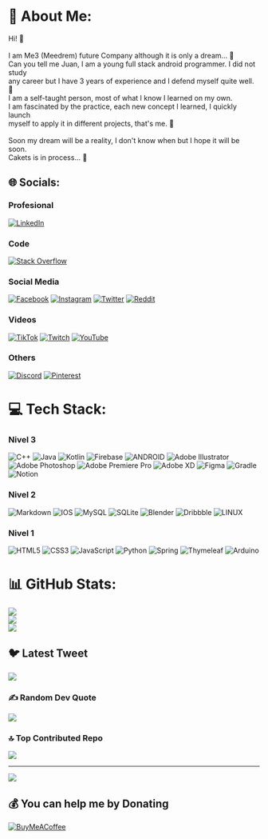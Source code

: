 # 🍂 About Me:
Hi! 👋
<br>
<br>
I am Me3 (Meedrem) future Company although it is only a dream... 🌙<br>
Can you tell me Juan, I am a young full stack android programmer. I did not study <br>
any career but I have 3 years of experience and I defend myself quite well. 🔭<br>
I am a self-taught person, most of what I know I learned on my own.<br>
I am fascinated by the practice, each new concept I learned, I quickly launch <br>
myself to apply it in different projects, that's me. 💎
<br>
<br>
Soon my dream will be a reality, I don't know when but I hope it will be soon.<br>
Cakets is in process... 🍃


## 🌐 Socials:

### Profesional
[![LinkedIn](https://img.shields.io/badge/LinkedIn-%230077B5.svg?logo=linkedin&logoColor=white)](https://linkedin.com/in/Meedrem) 

### Code
[![Stack Overflow](https://img.shields.io/badge/-Stackoverflow-FE7A16?logo=stack-overflow&logoColor=white)](https://stackoverflow.com/users/21686199) 

### Social Media
[![Facebook](https://img.shields.io/badge/Facebook-%231877F2.svg?logo=Facebook&logoColor=white)](https://facebook.com/Meedrem) 
[![Instagram](https://img.shields.io/badge/Instagram-%23E4405F.svg?logo=Instagram&logoColor=white)](https://instagram.com/meedrem.dev) 
[![Twitter](https://img.shields.io/badge/Twitter-%231DA1F2.svg?logo=Twitter&logoColor=white)](https://twitter.com/JCGMeedrem) 
[![Reddit](https://img.shields.io/badge/Reddit-%23FF4500.svg?logo=Reddit&logoColor=white)](https://reddit.com/user/No-Suggestion-3831) 

### Videos
[![TikTok](https://img.shields.io/badge/TikTok-%23000000.svg?logo=TikTok&logoColor=white)](https://tiktok.com/@meedrem) 
[![Twitch](https://img.shields.io/badge/Twitch-%239146FF.svg?logo=Twitch&logoColor=white)](https://twitch.tv/meedrem) 
[![YouTube](https://img.shields.io/badge/YouTube-%23FF0000.svg?logo=YouTube&logoColor=white)](https://youtube.com/@https://www.youtube.com/channel/UCzk7g54WOsKaazt1YnzRR1g) 

### Others
[![Discord](https://img.shields.io/badge/Discord-%237289DA.svg?logo=discord&logoColor=white)](https://discord.gg/Meedrem#6107) 
[![Pinterest](https://img.shields.io/badge/Pinterest-%23E60023.svg?logo=Pinterest&logoColor=white)](https://pinterest.com/Meedrem) 

# 💻 Tech Stack:

### Nivel 3
![C++](https://img.shields.io/badge/c++-%2300599C.svg?style=for-the-badge&logo=c%2B%2B&logoColor=white) 
![Java](https://img.shields.io/badge/java-%23ED8B00.svg?style=for-the-badge&logo=java&logoColor=white) 
![Kotlin](https://img.shields.io/badge/kotlin-%230095D5.svg?style=for-the-badge&logo=kotlin&logoColor=white) 
![Firebase](https://img.shields.io/badge/firebase-%23039BE5.svg?style=for-the-badge&logo=firebase) 
![ANDROID](https://img.shields.io/badge/android-%2320232a.svg?style=for-the-badge&logo=android&logoColor=%a4c639) 
![Adobe Illustrator](https://img.shields.io/badge/adobeillustrator-%23FF9A00.svg?style=for-the-badge&logo=adobeillustrator&logoColor=white) 
![Adobe Photoshop](https://img.shields.io/badge/adobephotoshop-%2331A8FF.svg?style=for-the-badge&logo=adobephotoshop&logoColor=white) 
![Adobe Premiere Pro](https://img.shields.io/badge/Adobe%20Premiere%20Pro-9999FF.svg?style=for-the-badge&logo=Adobe%20Premiere%20Pro&logoColor=white) 
![Adobe XD](https://img.shields.io/badge/Adobe%20XD-470137?style=for-the-badge&logo=Adobe%20XD&logoColor=#FF61F6) 
![Figma](https://img.shields.io/badge/figma-%23F24E1E.svg?style=for-the-badge&logo=figma&logoColor=white) 
![Gradle](https://img.shields.io/badge/Gradle-02303A.svg?style=for-the-badge&logo=Gradle&logoColor=white) 
![Notion](https://img.shields.io/badge/Notion-%23000000.svg?style=for-the-badge&logo=notion&logoColor=white)

### Nivel 2
![Markdown](https://img.shields.io/badge/markdown-%23000000.svg?style=for-the-badge&logo=markdown&logoColor=white)
![IOS](https://img.shields.io/badge/IOS-%2320232a.svg?style=for-the-badge&logo=apple&logoColor=white) 
![MySQL](https://img.shields.io/badge/mysql-%2300f.svg?style=for-the-badge&logo=mysql&logoColor=white) 
![SQLite](https://img.shields.io/badge/sqlite-%2307405e.svg?style=for-the-badge&logo=sqlite&logoColor=white) 
![Blender](https://img.shields.io/badge/blender-%23F5792A.svg?style=for-the-badge&logo=blender&logoColor=white)
![Dribbble](https://img.shields.io/badge/Dribbble-EA4C89?style=for-the-badge&logo=dribbble&logoColor=white)
![LINUX](https://img.shields.io/badge/Linux-FCC624?style=for-the-badge&logo=linux&logoColor=black) 

### Nivel 1
![HTML5](https://img.shields.io/badge/html5-%23E34F26.svg?style=for-the-badge&logo=html5&logoColor=white) 
![CSS3](https://img.shields.io/badge/css3-%231572B6.svg?style=for-the-badge&logo=css3&logoColor=white) 
![JavaScript](https://img.shields.io/badge/javascript-%23323330.svg?style=for-the-badge&logo=javascript&logoColor=%23F7DF1E) 
![Python](https://img.shields.io/badge/python-3670A0?style=for-the-badge&logo=python&logoColor=ffdd54) 
![Spring](https://img.shields.io/badge/spring-%236DB33F.svg?style=for-the-badge&logo=spring&logoColor=white) 
![Thymeleaf](https://img.shields.io/badge/Thymeleaf-%23005C0F.svg?style=for-the-badge&logo=Thymeleaf&logoColor=white) 
![Arduino](https://img.shields.io/badge/-Arduino-00979D?style=for-the-badge&logo=Arduino&logoColor=white) 
  	
# 📊 GitHub Stats:
![](https://github-readme-stats.vercel.app/api?username=Meedrem&theme=gruvbox&hide_border=true&include_all_commits=true&count_private=true)<br/>
![](https://github-readme-streak-stats.herokuapp.com/?user=Meedrem&theme=gruvbox&hide_border=true)<br/>
![](https://github-readme-stats.vercel.app/api/top-langs/?username=Meedrem&theme=gruvbox&hide_border=true&include_all_commits=true&count_private=true&layout=compact)

## 🐦 Latest Tweet
[![](https://gtce.itsvg.in/api?username=JCGMeedrem)](https://github.com/VishwaGauravIn/github-twitter-card-embed)

### ✍️ Random Dev Quote
![](https://quotes-github-readme.vercel.app/api?type=horizontal&theme=gruvbox)

### 🔝 Top Contributed Repo
![](https://github-contributor-stats.vercel.app/api?username=Meedrem&limit=5&theme=dark&combine_all_yearly_contributions=true)

---
[![](https://visitcount.itsvg.in/api?id=Meedrem&icon=2&color=12)](https://visitcount.itsvg.in)

  ## 💰 You can help me by Donating
  [![BuyMeACoffee](https://img.shields.io/badge/Buy%20Me%20a%20Coffee-ffdd00?style=for-the-badge&logo=buy-me-a-coffee&logoColor=black)](https://buymeacoffee.com/meedrem) 

  
<!-- Proudly created with GPRM ( https://gprm.itsvg.in ) -->
